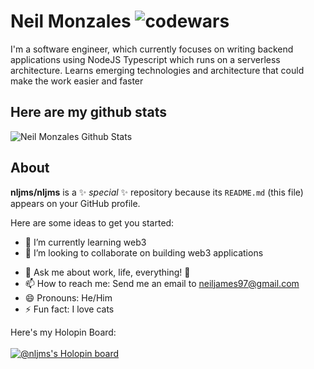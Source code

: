 # Neil Monzales ![codewars](https://www.codewars.com/users/nljms/badges/micro)
<!-- ![nljms](https://view-count.nljms.dev/github/profile/nljms) -->
<!-- > *Work smart not hard.* -->

I'm a software engineer, which currently focuses on writing backend applications using NodeJS Typescript which runs on a serverless architecture. Learns emerging technologies and architecture that could make the work easier and faster

## Here are my github stats
![Neil Monzales Github Stats](https://github-readme-stats.vercel.app/api?username=nljms)


## About
**nljms/nljms** is a ✨ _special_ ✨ repository because its `README.md` (this file) appears on your GitHub profile.

Here are some ideas to get you started:

<!-- - 🔭 I’m currently working on  -->
- 🌱 I’m currently learning web3
- 👯 I’m looking to collaborate on building web3 applications
<!-- - 🤔 I’m looking for help with ... -->
- 💬 Ask me about work, life, everything! 🙂
- 📫 How to reach me: Send me an email to neiljames97@gmail.com
- 😄 Pronouns: He/Him
- ⚡ Fun fact: I love cats

Here's my Holopin Board:
<br/>
<br/>
[![@nljms's Holopin board](https://holopin.io/api/user/board?user=nljms)](https://holopin.io/@nljms)
